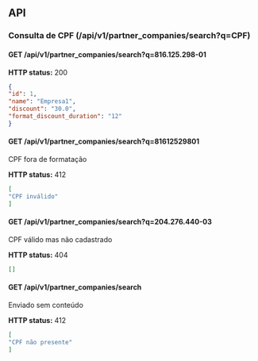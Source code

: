 ## API

### Consulta de CPF (/api/v1/partner_companies/search?q=CPF)

#### GET /api/v1/partner_companies/search?q=816.125.298-01

**HTTP status:** 200

```json
{
"id": 1,
"name": "Empresa1",
"discount": "30.0",
"format_discount_duration": "12"
}
```
#### GET /api/v1/partner_companies/search?q=81612529801

CPF fora de formatação

**HTTP status:** 412

```json
[
"CPF inválido"
]
```

#### GET /api/v1/partner_companies/search?q=204.276.440-03

CPF válido mas não cadastrado

**HTTP status:** 404

```json
[]
```

#### GET /api/v1/partner_companies/search

Enviado sem conteúdo

**HTTP status:** 412

```json
[
"CPF não presente"
]
```

